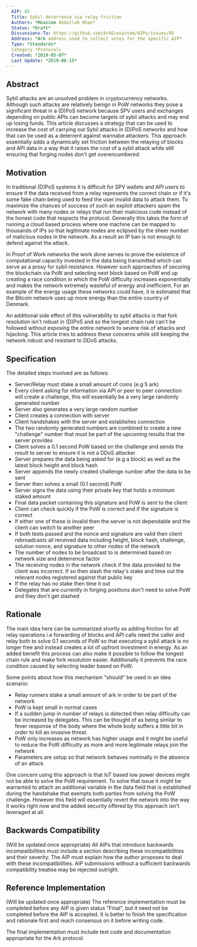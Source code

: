 ```yaml
---
  AIP: 85
  Title: Sybil deterrence via relay friction
  Authors: *Moazzam Abdullah Khan*
  Status: *Draft*
  Discussions-To: https://github.com/ArkEcosystem/AIPs/issues/85
  Address: *Ark address used to collect votes for the specific AIP*
  Type: *Standards*
  Category *Protocol>
  Created: *2019-05-07*
  Last Update: *2019-06-15*
--- 
```


## Abstract
Sybil attacks are an unsolved problem in cryptocurrency networks. Although such attacks are relatively benign in PoW networks they pose a significant threat in a (D)PoS network because SPV users and exchanges depending on public APIs can become targets of sybil attacks and may end up losing funds. This article discusses a strategy that can be used to increase the cost of carrying out Sybil attacks in (D)PoS networks and how that can be used as a deterrent against wannabe attackers. This approach essentially adds a dynamically set friction between the relaying of blocks and API data in a way that it raises the cost of a sybil attack while still ensuring that forging nodes don't get overencumbered.

## Motivation
In traditional (D)PoS systems it is difficult for SPV wallets and API users to ensure if the data received from a relay represents the correct chain or if it's some fake chain being used to feed the user invalid data to attack them. To maximize the chances of success of such an exploit attackers spam the network with many nodes or relays that run their malicious code instead of the honest code that respects the protocol. Generally this takes the form of running a cloud based process where one machine can be mapped to thousands of IPs so that legitimate nodes are eclipsed by the sheer number of malicious nodes in the network. As a result an IP ban is not enough to defend against the attack.

In Proof of Work networks the work done serves to prove the existence of computational capacity invested in the data being transmitted which can serve as a proxy for sybil resistance. However such approaches of securing the blockchain via PoW and selecting next block based on PoW end up creating a race condition in which the PoW difficulty increases exponentially and makes the network extremely wasteful of energy and inefficient. For an example of the energy usage these networks could have, it is estimated that the Bitcoin network uses up more energy than the entire country of Denmark.

An additional side effect of this vulnerability to sybil attacks is that fork resolution isn't robust in (D)PoS and so the longest chain rule can't be followed without exposing the entire network to severe risk of attacks and hijacking. This article tries to address these concerns while still keeping the network robust and resistant to DDoS attacks.

## Specification
The detailed steps involved are as follows:

* Server/Relay must stake a small amount of coins (e.g 5 ark)
* Every client asking for information via API or peer to peer connection will create a challenge, this will essentially be a very large randomly generated number
* Server also generates a very large random number
* Client creates a connection with server
* Client handshakes with the server and establishes connection
* The two randomly generated numbers are combined to create a new "challenge" number that must be part of the upcoming results that the server provides
* Client solves a 0.1 second PoW based on the challenge and sends the result to server to ensure it is not a DDoS attacker
* Server prepares the data being asked for (e.g a block) as well as the latest block height and block hash
* Server appends the newly created challenge number after the data to be sent
* Server then solves a small (0.1 second) PoW
* Server signs the data using their private key that holds a minimum staked amount
* Final data packet containing this signature and PoW is sent to the client
* Client can check quickly if the PoW is correct and if the signature is correct
* If either one of these is invalid then the server is not dependable and the client can switch to another peer
* If both tests passed and the nonce and signature are valid then client rebroadcasts all received data including height, block hash, challenge, solution nonce, and signature to other nodes of the network
* The number of nodes to be broadcast to is determined based on network size and deterrence factor
* The receiving nodes in the network check if the data provided to the client was incorrect. If so then slash the relay's stake and time out the relevant nodes registered against that public key
* If the relay has no stake then time it out
* Delegates that are currently in forging positions don't need to solve PoW and they don't get slashed

## Rationale
The main idea here can be summarized shortly as adding friction for all relay operations i.e forwarding of blocks and API calls need the caller and relay both to solve 0.1 seconds of PoW so that executing a sybil attack is no longer free and instead creates a lot of upfront investment in energy. As an added benefit this process can also make it possible to follow the longest chain rule and make fork resolution easier. Additionally it prevents the race condition caused by selecting leader based on PoW.

Some points about how this mechanism "should" be used in an idea scenario:
* Relay runners stake a small amount of ark in order to be part of the network
* PoW is kept small in normal cases
* If a sudden jump in number of relays is detected then relay difficulty can be increased by delegates. This can be thought of as being similar to fever response of the body where the whole body suffers a little bit in order to kill an invasive threat.
* PoW only increases as network has higher usage and it might be useful to reduce the PoW difficulty as more and more legitimate relays join the network
* Parameters are setup so that network behaves nominally in the absence of an attack

One concern using this approach is that IoT based low power devices might not be able to solve the PoW requirement. To solve that issue it might be warranted to attach an additional variable in the data field that is established during the handshake that exempts both parties from solving the PoW challenge. However this field will essentially revert the network into the way it works right now and the added security offered by this approach isn't leveraged at all. 

## Backwards Compatibility
(Will be updated once appropriate)
All AIPs that introduce backwards incompatibilities must include a section describing these incompatibilities and their severity. The AIP must explain how the author proposes to deal with these incompatibilities. AIP submissions without a sufficient backwards compatibility treatise may be rejected outright.

## Reference Implementation
(Will be updated once appropriate)
The reference implementation must be completed before any AIP is given status "Final", but it need not be completed before the AIP is accepted. It is better to finish the specification and rationale first and reach consensus on it before writing code.

The final implementation must include test code and documentation appropriate for the Ark protocol.
